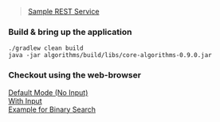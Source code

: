 > [Sample REST Service](algorithms/src/main/java/com/sl/sample/rest/service)

### Build & bring up the application
`./gradlew clean build`
<br>
`java -jar algorithms/build/libs/core-algorithms-0.9.0.jar`

### Checkout using the web-browser
[Default Mode (No Input)](http://localhost:8080/hello)
<br>
[With Input](http://localhost:8080/hello?name=Nikunj)
<br>
[Example for Binary Search](http://localhost:8080/binarySearch/[1,2,3,4,5]?numberToSearch=2)
